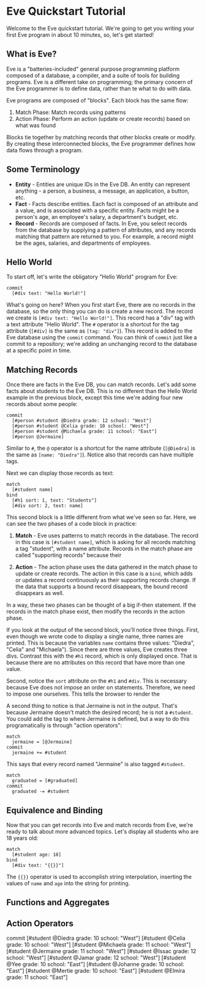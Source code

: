# Eve Quickstart Tutorial

Welcome to the Eve quickstart tutorial. We're going to get you writing your first Eve program in about 10 minutes, so, let's get started! 

## What is Eve?

Eve is a "batteries-included" general purpose programming platform composed of a database, a compiler, and a suite of tools for building programs. Eve is a different take on programming; the primary concern of the Eve programmer is to define data, rather than te what to do with data.  

Eve programs are composed of "blocks". Each block has the same flow:

1. Match Phase: Match records using patterns
2. Action Phase: Perform an action (update or create records) based on what was found

Blocks tie together by matching records that other blocks create or modify. By creating these interconnected blocks, the Eve programmer defines how data flows through a program.

## Some Terminology

- **Entity** - Entities are unique IDs in the Eve DB. An entity can represent anything - a person, a business, a message, an application, a button, etc.
- **Fact** - Facts describe entities. Each fact is composed of an attribute and a value, and is associated with a specific entity. Facts might be a person's age, an employee's salary, a department's budget, etc.
- **Record** - Records are composed of facts. In Eve, you select records from the database by supplying a pattern of attributes, and any records matching that pattern are returned to you. For example, a record might be the ages, salaries, and departments of employees.

## Hello World

To start off, let's write the obligatory "Hello World" program for Eve:

```
commit 
  [#div text: "Hello World!"]
```

What's going on here? When you first start Eve, there are no records in the database, so the only thing you can do is create a new record. The record we create is `[#div text: "Hello World!"]`. This record has a "div" tag with a text attribute "Hello World". The `#` operator is a shortcut for the tag attribute (`[#div]` is the same as `[tag: "div"]`). This record is added to the Eve database using the `commit` command. You can think of `commit` just like a commit to a repository; we're adding an unchanging record to the database at a specific point in time.

## Matching Records

Once there are facts in the Eve DB, you can match records. Let's add some facts about students to the Eve DB. This is no different than the Hello World example in the previous block, except this time we're adding four new records about some people:

```
commit
  [#person #student @Diedra grade: 12 school: "West"]
  [#person #student @Celia grade: 10 school: "West"]
  [#person #student @Michaela grade: 11 school: "East"]
  [#person @Jermaine]
```

Similar to `#`, the `@` operator is a shortcut for the name attribute (`[@Diedra]` is the same as `[name: "Diedra"]`). Notice also that records can have multiple tags.

Next we can display those records as text:

```
match
  [#student name]
bind
  [#h1 sort: 1, text: "Students"]
  [#div sort: 2, text: name]
```

This second block is a little different from what we've seen so far. Here, we can see the two phases of a code block in practice:

1. __Match__ - Eve uses patterns to match records in the database. The record in this case is `[#student name]`, which is asking for all records matching a tag "student", with a name attribute. Records in the match phase are called "supporting records" because their 

2. __Action__ - The action phase uses the data gathered in the match phase to update or create records. The action in this case is a `bind`, which adds or updates a record continuously as their supporting records change. If the data that supports a bound record disappears, the bound record disappears as well.

In a way, these two phases can be thought of a big if-then statement. If the records in the match phase exist, then modify the records in the action phase.  

If you look at the output of the second block, you'll notice three things. First, even though we wrote code to display a single name, three names are printed. This is because the variables `name` contains three values: "Diedra", "Celia" and "Michaela"). Since there are three values, Eve creates three divs. Contrast this with the `#h1` record, which is only displayed once. That is because there are no attributes on this record that have more than one value.

Second, notice the `sort` attribute on the `#h1` and `#div`. This is necessary because Eve does not impose an order on statements. Therefore, we need to impose one ourselves. This tells the browser to render the 

A second thing to notice is that Jermaine is not in the output. That's because Jermaine doesn't match the desired record; he is not a `#student`. You could add the tag to where Jermaine is defined, but a way to do this programatically is through "action operators":

```
match
  jermaine = [@Jermaine]
commit
  jermaine += #student
```

This says that every record named "Jermaine" is also tagged `#student`.

```
match
  graduated = [#graduated]
commit
  graduated -= #student
```


## Equivalence and Binding

Now that you can get records into Eve and match records from Eve, we're ready to talk about more advanced topics. Let's display all students who are 18 years old:

```
match 
  [#student age: 18]
bind
  [#div text: "{{}}"]
```

The `{{}}` operator is used to accomplish string interpolation, inserting the values of `name` and `age` into the string for printing. 

## Functions and Aggregates

## Action Operators



commit
  [#student @Diedra grade: 10 school: "West"]
  [#student @Celia grade: 10 school: "West"]
  [#student @Michaela grade: 11 school: "West"]
  [#student @Jermaine grade: 11 school: "West"]
  [#student @Issac grade: 12 school: "West"]
  [#student @Jamar grade: 12 school: "West"]
  [#student @Yee grade: 10 school: "East"]
  [#student @Johanne grade: 10 school: "East"]
  [#student @Mertie grade: 10 school: "East"]
  [#student @Elmira grade: 11 school: "East"]